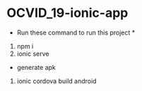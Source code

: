 # OCVID_19-ionic-app

* Run these command to run this project *
 1. npm i 
 2. ionic serve
 
 * generate apk 
 
 1. ionic cordova build android
